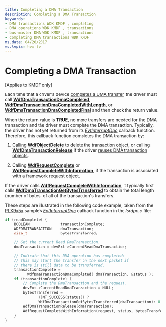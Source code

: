 ```yaml
---
title: Completing a DMA Transaction
description: Completing a DMA Transaction
keywords:
- DMA transactions WDK KMDF , completing
- DMA operations WDK KMDF , transactions
- bus-master DMA WDK KMDF , transactions
- completing DMA transactions WDK KMDF
ms.date: 04/20/2017
ms.topic: how-to
---
```


# Completing a DMA Transaction


\[Applies to KMDF only\]




Each time that a driver's device [completes a DMA transfer](completing-a-dma-transfer.md), the driver must call [**WdfDmaTransactionDmaCompleted**](/windows-hardware/drivers/ddi/wdfdmatransaction/nf-wdfdmatransaction-wdfdmatransactiondmacompleted), [**WdfDmaTransactionDmaCompletedWithLength**](/windows-hardware/drivers/ddi/wdfdmatransaction/nf-wdfdmatransaction-wdfdmatransactiondmacompletedwithlength), or [**WdfDmaTransactionDmaCompletedFinal**](/windows-hardware/drivers/ddi/wdfdmatransaction/nf-wdfdmatransaction-wdfdmatransactiondmacompletedfinal) and then check the return value.

When the return value is **TRUE**, no more transfers are needed for the DMA transaction and the driver must complete the DMA transaction. Typically, the driver has not yet returned from its [*EvtInterruptDpc*](/windows-hardware/drivers/ddi/wdfinterrupt/nc-wdfinterrupt-evt_wdf_interrupt_dpc) callback function. Therefore, this callback function completes the DMA transaction by:

1.  Calling [**WdfObjectDelete**](/windows-hardware/drivers/ddi/wdfobject/nf-wdfobject-wdfobjectdelete) to delete the transaction object, or calling [**WdfDmaTransactionRelease**](/windows-hardware/drivers/ddi/wdfdmatransaction/nf-wdfdmatransaction-wdfdmatransactionrelease) if the driver [reuses DMA transaction objects](reusing-dma-transaction-objects.md).

2.  Calling [**WdfRequestComplete**](/windows-hardware/drivers/ddi/wdfrequest/nf-wdfrequest-wdfrequestcomplete) or [**WdfRequestCompleteWithInformation**](/windows-hardware/drivers/ddi/wdfrequest/nf-wdfrequest-wdfrequestcompletewithinformation), if the transaction is associated with a framework request object.

If the driver calls [**WdfRequestCompleteWithInformation**](/windows-hardware/drivers/ddi/wdfrequest/nf-wdfrequest-wdfrequestcompletewithinformation), it typically first calls [**WdfDmaTransactionGetBytesTransferred**](/windows-hardware/drivers/ddi/wdfdmatransaction/nf-wdfdmatransaction-wdfdmatransactiongetbytestransferred) to obtain the total length (number of bytes) of all of the transaction's transfers.

These steps are illustrated in the following code example, taken from the [PLX9x5x](/samples/browse/) sample’s [*EvtInterruptDpc*](/windows-hardware/drivers/ddi/wdfinterrupt/nc-wdfinterrupt-evt_wdf_interrupt_dpc) callback function in the *Isrdpc.c* file:

```cpp
if (readComplete) {
    BOOLEAN              transactionComplete;
    WDFDMATRANSACTION    dmaTransaction;
    size_t               bytesTransferred;

    // Get the current Read DmaTransaction.
    dmaTransaction = devExt->CurrentReadDmaTransaction;

    // Indicate that this DMA operation has completed:
    // This may start the transfer on the next packet if 
    // there is still data to be transferred.
    transactionComplete = 
          WdfDmaTransactionDmaCompleted( dmaTransaction, &status ); 
    if (transactionComplete) {
        // Complete the DmaTransaction and the request.
        devExt->CurrentReadDmaTransaction = NULL;
        bytesTransferred =  
               ((NT_SUCCESS(status)) ? 
               WdfDmaTransactionGetBytesTransferred(dmaTransaction): 0 );
        WdfDmaTransactionRelease(dmaTransaction);
        WdfRequestCompleteWithInformation(request, status, bytesTransferred);
    }
}
```
